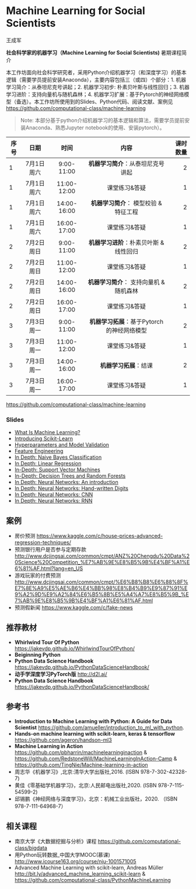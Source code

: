 # Machine Learning for Social Scientists

王成军

**社会科学家的机器学习（Machine Learning for Social Scientists)** 暑期课程简介

本工作坊面向社会科学研究者，采用Python介绍机器学习（和深度学习）的基本逻辑（需要学员提前安装Anaconda），主要内容包括三（或四）个部分：1. 机器学习简介：从泰坦尼克号讲起；2. 机器学习初步: 朴素贝叶斯与线性回归；3. 机器学习进阶：支持向量机与随机森林；4. 机器学习扩展：基于Pytorch的神经网络模型（备选）。本工作坊所使用到的Slides、Python代码、阅读文献、案例见 https://github.com/computational-class/machine-learning


> Note: 本部分基于python介绍机器学习的基本逻辑和算法，需要学员提前安装Anaconda、熟悉Jupyter notebook的使用、安装pytorch）。


| 序号          |  日期         |    时间   |内容        | 课时数量   |
| -------------|:-------------:|:-------------:|:-------------:|-----:|
| 1 | 7月1日 周六|	9:00-11:00 | **机器学习简介**：从泰坦尼克号讲起|2|
| 1 | 7月1日 周六|	11:00-12:00 | 课堂练习&答疑|1|
| 1 | 7月1日 周六|	14:00-16:00 | **机器学习简介**： 模型校验 & 特征工程|2|
| 1 | 7月1日 周六|	16:00-17:00 | 课堂练习&答疑|1|
| 2 | 7月2日 周日|	9:00-11:00 | **机器学习进阶**：朴素贝叶斯 & 线性回归|2|
| 2 | 7月2日 周日|	11:00-12:00 | 课堂练习&答疑|1|
| 2 | 7月2日 周日|	14:00-16:00 | **机器学习简介**： 支持向量机 & 随机森林|2|
| 2 | 7月2日 周日|	16:00-17:00 | 课堂练习&答疑|1|
| 3 | 7月3日 周一|	9:00-11:00 | **机器学习拓展**：基于Pytorch的神经网络模型|2|
| 3 | 7月3日 周一|	11:00-12:00 | 课堂练习&答疑|1|
| 3 | 7月3日 周一|	14:00-16:00 | **机器学习拓展**：结课|2|
| 3 | 7月3日 周一|	16:00-17:00 | 课堂练习&答疑|1|


https://github.com/computational-class/machine-learning

### Slides

- [What Is Machine Learning?](https://nbviewer.jupyter.org/github/computational-class/machine-learning/blob/master/06.01-What-Is-Machine-Learning.ipynb#/)
- [Introducing Scikit-Learn](https://nbviewer.jupyter.org/github/computational-class/machine-learning/blob/master/06.02-machine-learning-with-sklearn.ipynb#/)
- [Hyperparameters and Model Validation](https://nbviewer.jupyter.org/github/computational-class/machine-learning/blob/master/06.03-Hyperparameters-and-Model-Validation.ipynb#/)
- [Feature Engineering](https://nbviewer.jupyter.org/github/computational-class/machine-learning/blob/master/06.04-Feature-Engineering.ipynb#/)
- [In Depth: Naive Bayes Classification](https://nbviewer.jupyter.org/github/computational-class/machine-learning/blob/master/06.05-Naive-Bayes.ipynb#/)
- [In Depth: Linear Regression](https://nbviewer.jupyter.org/github/computational-class/machine-learning/blob/master/06.06-Linear-Regression.ipynb#/)
- [In-Depth: Support Vector Machines](https://nbviewer.jupyter.org/github/computational-class/machine-learning/blob/master/06.07-Support-Vector-Machines.ipynb#/)
- [In-Depth: Decision Trees and Random Forests](https://nbviewer.jupyter.org/github/computational-class/machine-learning/blob/master/06.08-Random-Forests.ipynb#/)
- [In Depth: Neural Networks: An introduction](https://nbviewer.jupyter.org/github/computational-class/machine-learning/blob/master/07.01-neural-network-intro.ipynb#/)
- [In Depth: Neural Networks: Hand-written Digits](https://nbviewer.jupyter.org/github/computational-class/machine-learning/blob/master/07.02-hand-written-digits.ipynb#/)
- [In Depth: Neural Networks: CNN](https://nbviewer.jupyter.org/github/computational-class/machine-learning/blob/master/07.03-CNN.ipynb#/)
- [In Depth: Neural Networks: RNN](https://nbviewer.jupyter.org/github/computational-class/machine-learning/blob/master/07.03-RNN.ipynb#/)

## 案例
- 房价预测 https://www.kaggle.com/c/house-prices-advanced-regression-techniques/
- 预测银行用户是否参与定期存款 http://www.dcjingsai.com/common/cmpt/ANZ%20Chengdu%20Data%20Science%20Competition_%E7%AB%9E%E8%B5%9B%E4%BF%A1%E6%81%AF.html?lang=en_US
- 游戏玩家的付费预测 http://www.dcjingsai.com/common/cmpt/%E6%B8%B8%E6%88%8F%E7%8E%A9%E5%AE%B6%E4%BB%98%E8%B4%B9%E9%87%91%E9%A2%9D%E9%A2%84%E6%B5%8B%E5%A4%A7%E8%B5%9B_%E7%AB%9E%E8%B5%9B%E4%BF%A1%E6%81%AF.html
- 预测假新闻 https://www.kaggle.com/c/fake-news

## 推荐教材

- **Whirlwind Tour Of Python** https://jakevdp.github.io/WhirlwindTourOfPython/
- **Beiginning Python** 
- **Python Data Science Handbook** https://jakevdp.github.io/PythonDataScienceHandbook/
- **动手学深度学习PyTorch版** http://d2l.ai/
- **Python Data Science Handbook** https://jakevdp.github.io/PythonDataScienceHandbook/
 

## 参考书
- **Introduction to Machine Learning with Python: A Guide for Data Scientist** https://github.com/amueller/introduction_to_ml_with_python.
- **Hands-on machine learning with scikit-learn, keras & tensorflow** https://github.com/ageron/handson-ml3
- **Machine Learning in Action** https://github.com/pbharrin/machinelearninginaction & https://github.com/RedstoneWill/MachineLearningInAction-Camp & https://github.com/TingNie/Machine-learning-in-action
- 周志华《机器学习》,北京:清华大学出版社,2016. (ISBN 978-7-302-42328-7)
- 黄佳《零基础学机器学习》，北京:人民邮电出版社,2020. (ISBN 978-7-115-54599-2)
- 邱锡鹏《神经网络与深度学习》，北京：机械工业出版社，2020. （ISBN 978-7-111-64968-7）


## 相关课程

- 南京大学《大数据挖掘与分析》课程  https://github.com/computational-class/bigdata
- 用Python玩转数据_中国大学MOOC(慕课) http://www.icourse163.org/course/nju-1001571005
- Advanced Machine Learning with scikit-learn, Andreas Müller http://bit.ly/advanced_machine_learning_scikit-learn & https://github.com/computational-class/PythonMachineLearning
